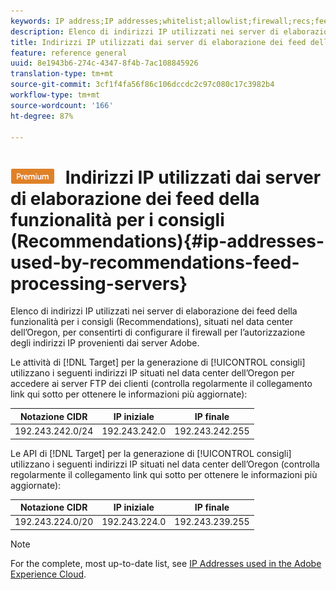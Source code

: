 ```yaml
---
keywords: IP address;IP addresses;whitelist;allowlist;firewall;recs;feed;servers;adobe marketing cloud;recommendations
description: Elenco di indirizzi IP utilizzati nei server di elaborazione dei feed della funzionalità per i consigli (Recommendations), situati nel data center dell’Oregon, per consentirti di configurare il firewall per l’autorizzazione degli indirizzi IP provenienti dai server Adobe.
title: Indirizzi IP utilizzati dai server di elaborazione dei feed della funzionalità per i consigli (Recommendations)
feature: reference general
uuid: 8e1943b6-274c-4347-8f4b-7ac108845926
translation-type: tm+mt
source-git-commit: 3cf1f4fa56f86c106dccdc2c97c080c17c3982b4
workflow-type: tm+mt
source-wordcount: '166'
ht-degree: 87%

---
```



# ![PREMIUM](/help/assets/premium.png) Indirizzi IP utilizzati dai server di elaborazione dei feed della funzionalità per i consigli (Recommendations){#ip-addresses-used-by-recommendations-feed-processing-servers}

Elenco di indirizzi IP utilizzati nei server di elaborazione dei feed della funzionalità per i consigli (Recommendations), situati nel data center dell’Oregon, per consentirti di configurare il firewall per l’autorizzazione degli indirizzi IP provenienti dai server Adobe.

Le attività di [!DNL Target] per la generazione di [!UICONTROL consigli] utilizzano i seguenti indirizzi IP situati nel data center dell’Oregon per accedere ai server FTP dei clienti (controlla regolarmente il collegamento link qui sotto per ottenere le informazioni più aggiornate):

| Notazione CIDR | IP iniziale | IP finale |
|---|---|---|
| 192.243.242.0/24 | 192.243.242.0 | 192.243.242.255 |

Le API di [!DNL Target] per la generazione di [!UICONTROL consigli] utilizzano i seguenti indirizzi IP situati nel data center dell’Oregon (controlla regolarmente il collegamento link qui sotto per ottenere le informazioni più aggiornate):

| Notazione CIDR | IP iniziale | IP finale |
|---|---|---|
| 192.243.224.0/20 | 192.243.224.0 | 192.243.239.255 |

>[!NOTE]
>
>For the complete, most up-to-date list, see [IP Addresses used in the Adobe Experience Cloud](https://helpx.adobe.com/analytics/kb/adobe-ip-addresses.html).

